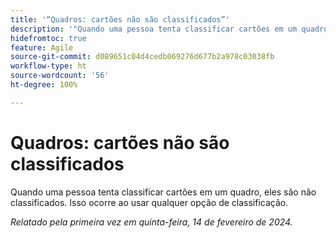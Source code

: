 ```yaml
---
title: '“Quadros: cartões não são classificados”'
description: '"Quando uma pessoa tenta classificar cartões em um quadro, eles não são classificados. Isso ocorre ao usar qualquer opção de classificação.”'
hidefromtoc: true
feature: Agile
source-git-commit: d089651c04d4cedb069276d677b2a978c03038fb
workflow-type: ht
source-wordcount: '56'
ht-degree: 100%

---
```



# Quadros: cartões não são classificados

Quando uma pessoa tenta classificar cartões em um quadro, eles são não classificados. Isso ocorre ao usar qualquer opção de classificação.

_Relatado pela primeira vez em quinta-feira, 14 de fevereiro de 2024._
